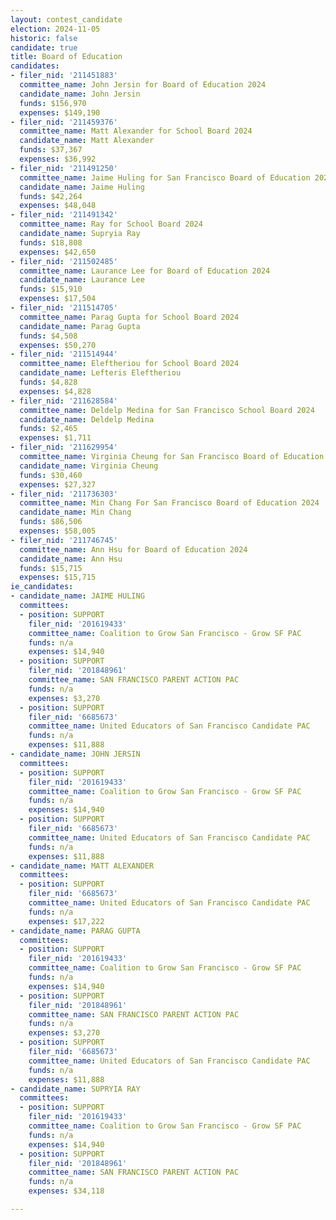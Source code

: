 ```yaml
---
layout: contest_candidate
election: 2024-11-05
historic: false
candidate: true
title: Board of Education
candidates:
- filer_nid: '211451883'
  committee_name: John Jersin for Board of Education 2024
  candidate_name: John Jersin
  funds: $156,970
  expenses: $149,190
- filer_nid: '211459376'
  committee_name: Matt Alexander for School Board 2024
  candidate_name: Matt Alexander
  funds: $37,367
  expenses: $36,992
- filer_nid: '211491250'
  committee_name: Jaime Huling for San Francisco Board of Education 2024
  candidate_name: Jaime Huling
  funds: $42,264
  expenses: $48,048
- filer_nid: '211491342'
  committee_name: Ray for School Board 2024
  candidate_name: Supryia Ray
  funds: $18,808
  expenses: $42,650
- filer_nid: '211502485'
  committee_name: Laurance Lee for Board of Education 2024
  candidate_name: Laurance Lee
  funds: $15,910
  expenses: $17,504
- filer_nid: '211514705'
  committee_name: Parag Gupta for School Board 2024
  candidate_name: Parag Gupta
  funds: $4,508
  expenses: $50,270
- filer_nid: '211514944'
  committee_name: Eleftheriou for School Board 2024
  candidate_name: Lefteris Eleftheriou
  funds: $4,828
  expenses: $4,828
- filer_nid: '211628584'
  committee_name: Deldelp Medina for San Francisco School Board 2024
  candidate_name: Deldelp Medina
  funds: $2,465
  expenses: $1,711
- filer_nid: '211629954'
  committee_name: Virginia Cheung for San Francisco Board of Education 2024
  candidate_name: Virginia Cheung
  funds: $30,460
  expenses: $27,327
- filer_nid: '211736303'
  committee_name: Min Chang For San Francisco Board of Education 2024
  candidate_name: Min Chang
  funds: $86,506
  expenses: $58,005
- filer_nid: '211746745'
  committee_name: Ann Hsu for Board of Education 2024
  candidate_name: Ann Hsu
  funds: $15,715
  expenses: $15,715
ie_candidates:
- candidate_name: JAIME HULING
  committees:
  - position: SUPPORT
    filer_nid: '201619433'
    committee_name: Coalition to Grow San Francisco - Grow SF PAC
    funds: n/a
    expenses: $14,940
  - position: SUPPORT
    filer_nid: '201848961'
    committee_name: SAN FRANCISCO PARENT ACTION PAC
    funds: n/a
    expenses: $3,270
  - position: SUPPORT
    filer_nid: '6685673'
    committee_name: United Educators of San Francisco Candidate PAC
    funds: n/a
    expenses: $11,888
- candidate_name: JOHN JERSIN
  committees:
  - position: SUPPORT
    filer_nid: '201619433'
    committee_name: Coalition to Grow San Francisco - Grow SF PAC
    funds: n/a
    expenses: $14,940
  - position: SUPPORT
    filer_nid: '6685673'
    committee_name: United Educators of San Francisco Candidate PAC
    funds: n/a
    expenses: $11,888
- candidate_name: MATT ALEXANDER
  committees:
  - position: SUPPORT
    filer_nid: '6685673'
    committee_name: United Educators of San Francisco Candidate PAC
    funds: n/a
    expenses: $17,222
- candidate_name: PARAG GUPTA
  committees:
  - position: SUPPORT
    filer_nid: '201619433'
    committee_name: Coalition to Grow San Francisco - Grow SF PAC
    funds: n/a
    expenses: $14,940
  - position: SUPPORT
    filer_nid: '201848961'
    committee_name: SAN FRANCISCO PARENT ACTION PAC
    funds: n/a
    expenses: $3,270
  - position: SUPPORT
    filer_nid: '6685673'
    committee_name: United Educators of San Francisco Candidate PAC
    funds: n/a
    expenses: $11,888
- candidate_name: SUPRYIA RAY
  committees:
  - position: SUPPORT
    filer_nid: '201619433'
    committee_name: Coalition to Grow San Francisco - Grow SF PAC
    funds: n/a
    expenses: $14,940
  - position: SUPPORT
    filer_nid: '201848961'
    committee_name: SAN FRANCISCO PARENT ACTION PAC
    funds: n/a
    expenses: $34,118

---
```

